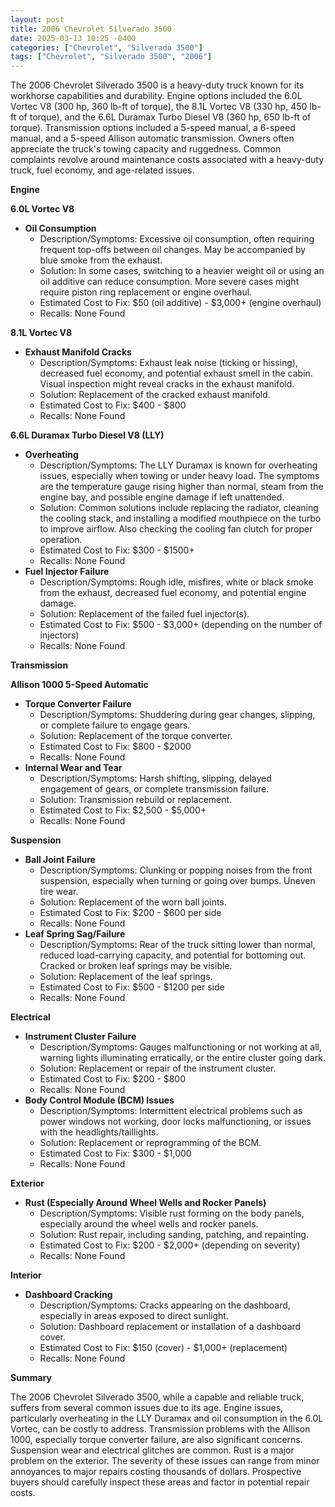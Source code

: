 ```yaml
---
layout: post
title: 2006 Chevrolet Silverado 3500
date: 2025-03-13 10:25 -0400
categories: ["Chevrolet", "Silverado 3500"]
tags: ["Chevrolet", "Silverado 3500", "2006"]
---
```

The 2006 Chevrolet Silverado 3500 is a heavy-duty truck known for its workhorse capabilities and durability. Engine options included the 6.0L Vortec V8 (300 hp, 360 lb-ft of torque), the 8.1L Vortec V8 (330 hp, 450 lb-ft of torque), and the 6.6L Duramax Turbo Diesel V8 (360 hp, 650 lb-ft of torque). Transmission options included a 5-speed manual, a 6-speed manual, and a 5-speed Allison automatic transmission. Owners often appreciate the truck's towing capacity and ruggedness. Common complaints revolve around maintenance costs associated with a heavy-duty truck, fuel economy, and age-related issues.

**Engine**

**6.0L Vortec V8**

*   **Oil Consumption**
    *   Description/Symptoms: Excessive oil consumption, often requiring frequent top-offs between oil changes. May be accompanied by blue smoke from the exhaust.
    *   Solution: In some cases, switching to a heavier weight oil or using an oil additive can reduce consumption. More severe cases might require piston ring replacement or engine overhaul.
    *   Estimated Cost to Fix: $50 (oil additive) - $3,000+ (engine overhaul)
    *   Recalls: None Found

**8.1L Vortec V8**

*   **Exhaust Manifold Cracks**
    *   Description/Symptoms: Exhaust leak noise (ticking or hissing), decreased fuel economy, and potential exhaust smell in the cabin. Visual inspection might reveal cracks in the exhaust manifold.
    *   Solution: Replacement of the cracked exhaust manifold.
    *   Estimated Cost to Fix: $400 - $800
    *   Recalls: None Found

**6.6L Duramax Turbo Diesel V8 (LLY)**

*   **Overheating**
    *   Description/Symptoms: The LLY Duramax is known for overheating issues, especially when towing or under heavy load. The symptoms are the temperature gauge rising higher than normal, steam from the engine bay, and possible engine damage if left unattended.
    *   Solution: Common solutions include replacing the radiator, cleaning the cooling stack, and installing a modified mouthpiece on the turbo to improve airflow. Also checking the cooling fan clutch for proper operation.
    *   Estimated Cost to Fix: $300 - $1500+
    *   Recalls: None Found
*   **Fuel Injector Failure**
    *   Description/Symptoms: Rough idle, misfires, white or black smoke from the exhaust, decreased fuel economy, and potential engine damage.
    *   Solution: Replacement of the failed fuel injector(s).
    *   Estimated Cost to Fix: $500 - $3,000+ (depending on the number of injectors)
    *   Recalls: None Found

**Transmission**

**Allison 1000 5-Speed Automatic**

*   **Torque Converter Failure**
    *   Description/Symptoms: Shuddering during gear changes, slipping, or complete failure to engage gears.
    *   Solution: Replacement of the torque converter.
    *   Estimated Cost to Fix: $800 - $2000
    *   Recalls: None Found
*   **Internal Wear and Tear**
    *   Description/Symptoms: Harsh shifting, slipping, delayed engagement of gears, or complete transmission failure.
    *   Solution: Transmission rebuild or replacement.
    *   Estimated Cost to Fix: $2,500 - $5,000+
    *   Recalls: None Found

**Suspension**

*   **Ball Joint Failure**
    *   Description/Symptoms: Clunking or popping noises from the front suspension, especially when turning or going over bumps. Uneven tire wear.
    *   Solution: Replacement of the worn ball joints.
    *   Estimated Cost to Fix: $200 - $600 per side
    *   Recalls: None Found
*   **Leaf Spring Sag/Failure**
    *   Description/Symptoms: Rear of the truck sitting lower than normal, reduced load-carrying capacity, and potential for bottoming out. Cracked or broken leaf springs may be visible.
    *   Solution: Replacement of the leaf springs.
    *   Estimated Cost to Fix: $500 - $1200 per side
    *   Recalls: None Found

**Electrical**

*   **Instrument Cluster Failure**
    *   Description/Symptoms: Gauges malfunctioning or not working at all, warning lights illuminating erratically, or the entire cluster going dark.
    *   Solution: Replacement or repair of the instrument cluster.
    *   Estimated Cost to Fix: $200 - $800
    *   Recalls: None Found
*   **Body Control Module (BCM) Issues**
    *   Description/Symptoms: Intermittent electrical problems such as power windows not working, door locks malfunctioning, or issues with the headlights/taillights.
    *   Solution: Replacement or reprogramming of the BCM.
    *   Estimated Cost to Fix: $300 - $1,000
    *   Recalls: None Found

**Exterior**

*   **Rust (Especially Around Wheel Wells and Rocker Panels)**
    *   Description/Symptoms: Visible rust forming on the body panels, especially around the wheel wells and rocker panels.
    *   Solution: Rust repair, including sanding, patching, and repainting.
    *   Estimated Cost to Fix: $200 - $2,000+ (depending on severity)
    *   Recalls: None Found

**Interior**

*   **Dashboard Cracking**
    *   Description/Symptoms: Cracks appearing on the dashboard, especially in areas exposed to direct sunlight.
    *   Solution: Dashboard replacement or installation of a dashboard cover.
    *   Estimated Cost to Fix: $150 (cover) - $1,000+ (replacement)
    *   Recalls: None Found

**Summary**

The 2006 Chevrolet Silverado 3500, while a capable and reliable truck, suffers from several common issues due to its age. Engine issues, particularly overheating in the LLY Duramax and oil consumption in the 6.0L Vortec, can be costly to address. Transmission problems with the Allison 1000, especially torque converter failure, are also significant concerns. Suspension wear and electrical glitches are common. Rust is a major problem on the exterior. The severity of these issues can range from minor annoyances to major repairs costing thousands of dollars. Prospective buyers should carefully inspect these areas and factor in potential repair costs.

